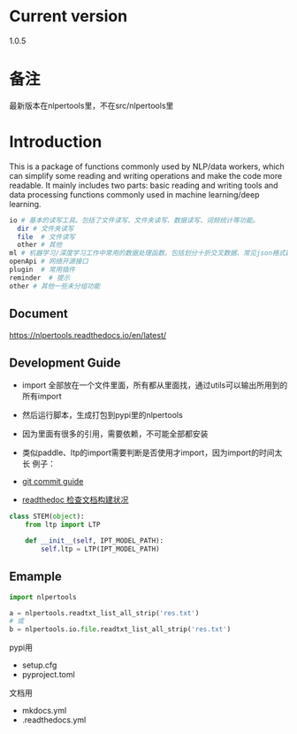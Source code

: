 # Current version

1.0.5

# 备注

最新版本在nlpertools里，不在src/nlpertools里

# Introduction

This is a package of functions commonly used by NLP/data workers, which can simplify some reading and writing operations
and make the code more readable. It mainly includes two parts: basic reading and writing tools and data processing
functions commonly used in machine learning/deep learning.

```bash
io # 基本的读写工具。包括了文件读写、文件夹读写、数据读写、词频统计等功能。
  dir # 文件夹读写
  file  # 文件读写
  other # 其他
ml # 机器学习/深度学习工作中常用的数据处理函数。包括划分十折交叉数据、常见json格式数据读取等功能。
openApi # 网络开源接口
plugin  # 常用插件
reminder  # 提示
other # 其他一些未分组功能
```

## Document

https://nlpertools.readthedocs.io/en/latest/

## Development Guide

- import 全部放在一个文件里面，所有都从里面找，通过utils可以输出所用到的所有import

- 然后运行脚本，生成打包到pypi里的nlpertools

- 因为里面有很多的引用，需要依赖，不可能全部都安装

- 类似paddle、ltp的import需要判断是否使用才import，因为import的时间太长
  例子：

- [git commit guide](https://blog.csdn.net/fd2025/article/details/124543690)

- [readthedoc 检查文档构建状况](https://readthedocs.org/projects/nlpertools/builds)
```python
class STEM(object):
    from ltp import LTP

    def __init__(self, IPT_MODEL_PATH):
        self.ltp = LTP(IPT_MODEL_PATH)
```

## Emample

```python
import nlpertools

a = nlpertools.readtxt_list_all_strip('res.txt')
# 或
b = nlpertools.io.file.readtxt_list_all_strip('res.txt')
```


pypi用
- setup.cfg
- pyproject.toml

文档用
- mkdocs.yml
- .readthedocs.yml
